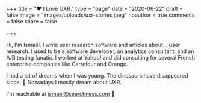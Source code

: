 +++
title = "❤️ I Love UXR."
type = "page"
date = "2020-06-22"
draft = false
image = "images/uploads/uxr-stories.jpeg"
noauthor = true
comments = false
share = false

+++

Hi, I'm Ismaël. I write user research software and articles about... user research. I used to be a software developer, an analytics consultant, and an A/B testing fanatic. I worked at Yahoo! and did consulting for several French enterprise companies like Carrefour and Orange.

I had a lot of dreams when I was young. The dinosaurs have disappeared since. 🦖 Nowadays I mostly dream about UXR.

I'm reachable at ismael@searchness.com 👋
